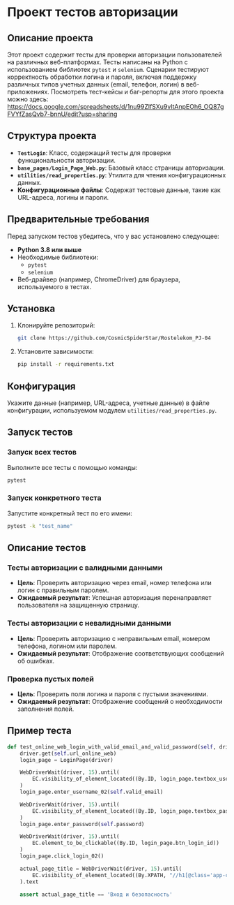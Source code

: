 # Проект тестов авторизации

## **Описание проекта**

Этот проект содержит тесты для проверки авторизации пользователей на различных веб-платформах. Тесты написаны на Python с использованием библиотек `pytest` и `selenium`. Сценарии тестируют корректность обработки логина и пароля, включая поддержку различных типов учетных данных (email, телефон, логин) в веб-приложениях. Посмотреть тест-кейсы и баг-репорты для этого проекта можно здесь: https://docs.google.com/spreadsheets/d/1nu99ZlfSXu9vltAnpEOh6_OQ87gFVYfZasQvb7-bnnU/edit?usp=sharing

## **Структура проекта**

- **`TestLogin`**: Класс, содержащий тесты для проверки функциональности авторизации.
- **`base_pages/Login_Page_Web.py`**: Базовый класс страницы авторизации.
- **`utilities/read_properties.py`**: Утилита для чтения конфигурационных данных.
- **Конфигурационные файлы**: Содержат тестовые данные, такие как URL-адреса, логины и пароли.

## **Предварительные требования**

Перед запуском тестов убедитесь, что у вас установлено следующее:

- **Python 3.8 или выше**
- Необходимые библиотеки:
  - `pytest`
  - `selenium`
- Веб-драйвер (например, ChromeDriver) для браузера, используемого в тестах.

## **Установка**

1. Клонируйте репозиторий:
   ```bash
   git clone https://github.com/CosmicSpiderStar/Rostelekom_PJ-04
   ```

2. Установите зависимости:
   ```bash
   pip install -r requirements.txt
   ```

## **Конфигурация**

Укажите данные (например, URL-адреса, учетные данные) в файле конфигурации, используемом модулем `utilities/read_properties.py`.

## **Запуск тестов**

### Запуск всех тестов
Выполните все тесты с помощью команды:
```bash
pytest
```

### Запуск конкретного теста
Запустите конкретный тест по его имени:
```bash
pytest -k "test_name"
```

## **Описание тестов**

### Тесты авторизации с валидными данными
- **Цель**: Проверить авторизацию через email, номер телефона или логин с правильным паролем.
- **Ожидаемый результат**: Успешная авторизация перенаправляет пользователя на защищенную страницу.

### Тесты авторизации с невалидными данными
- **Цель**: Проверить авторизацию с неправильным email, номером телефона, логином или паролем.
- **Ожидаемый результат**: Отображение соответствующих сообщений об ошибках.

### Проверка пустых полей
- **Цель**: Проверить поля логина и пароля с пустыми значениями.
- **Ожидаемый результат**: Отображение сообщений о необходимости заполнения полей.

## **Пример теста**

```python
def test_online_web_login_with_valid_email_and_valid_password(self, driver):
    driver.get(self.url_online_web)
    login_page = LoginPage(driver)

    WebDriverWait(driver, 15).until(
        EC.visibility_of_element_located((By.ID, login_page.textbox_username_id_02))
    )
    login_page.enter_username_02(self.valid_email)

    WebDriverWait(driver, 15).until(
        EC.visibility_of_element_located((By.ID, login_page.textbox_password_id))
    )
    login_page.enter_password(self.password)

    WebDriverWait(driver, 15).until(
        EC.element_to_be_clickable((By.ID, login_page.btn_login_id))
    )
    login_page.click_login_02()

    actual_page_title = WebDriverWait(driver, 15).until(
        EC.visibility_of_element_located((By.XPATH, "//h1[@class='app-container__title']"))
    ).text

    assert actual_page_title == 'Вход и безопасность'
```



